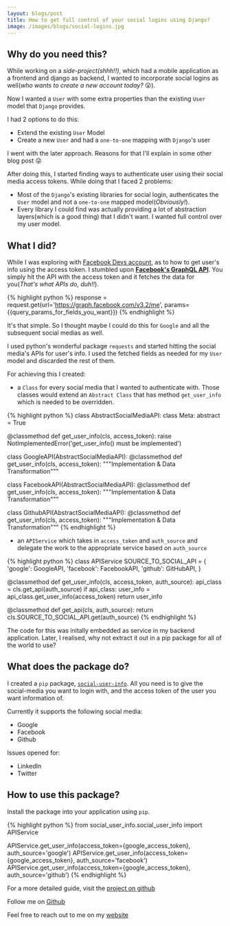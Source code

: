 ```yaml
---
layout: blogs/post
title: How to get full control of your social logins using Django?
image: /images/blogs/social-logins.jpg
---
```


## Why do you need this?

While working on a *side-project(shhh!!)*, which had a mobile application as a frontend and django as backend, I wanted to incorporate social logins as well(*who wants to create a new account today?* :astonished:).

Now I wanted a `User` with some extra properties than the existing `User` model that `Django` provides.

I had 2 options to do this:

* Extend the existing `User` Model
* Create a new `User` and had a `one-to-one` mapping with `Django`'s user

I went with the later approach. Reasons for that I'll explain in some other blog post :stuck_out_tongue_winking_eye:

After doing this, I started finding ways to authenticate user using their social media access tokens. While doing that I faced 2 problems:

* Most of the `Django`'s existing libraries for social login, authenticates the `User` model and not a `one-to-one` mapped model(*Obviously!*).
* Every library I could find was actually providing a lot of abstraction layers(which is a good thing) that I didn't want. I wanted full control over my user model.

## What I did?

While I was exploring with [Facebook Devs account](https://developers.facebook.com/), as to how to get user's info using the access token. I stumbled upon [**Facebook's GraphQL API**](https://engineering.fb.com/core-data/graphql-a-data-query-language/).
You simply hit the API with the access token and it fetches the data for you(*That's what APIs do, duh!!*).

{% highlight python %}
response = request.get(url='https://graph.facebook.com/v3.2/me', params={{query_params_for_fields_you_want}})
{% endhighlight %}

It's that simple. So I thought maybe I could do this for `Google` and all the subsequent social medias as well.

I used python's wonderful package `requests` and started hitting the social media's APIs for user's info. I used the fetched fields as needed for my `User` model and discarded the rest of them.

For achieving this I created:

* a `Class` for every social media that I wanted to authenticate with. Those classes would extend an `Abstract Class` that has method `get_user_info` which is needed to be overridden.

{% highlight python %}
class AbstractSocialMediaAPI:
  class Meta:
      abstract = True

  @classmethod
  def get_user_info(cls, access_token):
      raise NotImplementedError('get_user_info() must be implemented')

class GoogleAPI(AbstractSocialMediaAPI):
  @classmethod
  def get_user_info(cls, access_token):
    """Implementation & Data Transformation"""

class FacebookAPI(AbstractSocialMediaAPI):
  @classmethod
  def get_user_info(cls, access_token):
    """Implementation & Data Transformation"""

class GithubAPI(AbstractSocialMediaAPI):
  @classmethod
  def get_user_info(cls, access_token):
    """Implementation & Data Transformation"""
{% endhighlight %}

* an `APIService` which takes in `access_token` and `auth_source` and delegate the work to the appropriate service based on `auth_source`

{% highlight python %}
class APIService
  SOURCE_TO_SOCIAL_API = {
    'google': GoogleAPI,
    'facebook': FacebookAPI,
    'github': GitHubAPI,
  }

  @classmethod
  def get_user_info(cls, access_token, auth_source):
    api_class = cls.get_api(auth_source)
    if api_class:
        user_info = api_class.get_user_info(access_token)
    return user_info

  @classmethod
  def get_api(cls, auth_source):
    return cls.SOURCE_TO_SOCIAL_API.get(auth_source)
{% endhighlight %}

The code for this was initally embedded as service in my backend application. Later, I realised, why not extract it out in a pip package for all of the world to use?

## What does the package do?

I created a `pip` package, [`social-user-info`](https://pypi.org/project/social-user-info/). All you need is to give the social-media you want to login with, and the access token of the user you want information of.

Currently it supports the following social media:

* Google
* Facebook
* Github

Issues opened for:

* LinkedIn
* Twitter

## How to use this package?

Install the package into your application using `pip`.

{% highlight python %}
from social_user_info.social_user_info import APIService

APIService.get_user_info(access_token={google_access_token}, auth_source='google')
APIService.get_user_info(access_token={google_access_token}, auth_source='facebook')
APIService.get_user_info(access_token={google_access_token}, auth_source='github')
{% endhighlight %}

For a more detailed guide, visit the [project on github](https://github.com/dev-prakhar/social-user-info)

Follow me on [Github](https://github.com/dev-prakhar)

Feel free to reach out to me on my [website](https://prakhar.xyz)